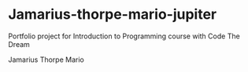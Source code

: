 # Jamarius-thorpe-mario-jupiter
Portfolio project for Introduction to Programming course with Code The Dream

Jamarius Thorpe Mario
